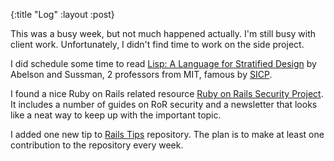 {:title "Log"
 :layout :post}

This was a busy week, but not much happened actually. I'm still busy with client
work. Unfortunately, I didn't find time to work on the side project.

I did schedule some time to read [Lisp: A Language for Stratified Design](/papers.html)
by Abelson and Sussman, 2 professors from MIT, famous by
[SICP](https://en.wikipedia.org/wiki/Structure_and_Interpretation_of_Computer_Programs).

I found a nice Ruby on Rails related resource
[Ruby on Rails Security Project](https://rorsecurity.info/). It includes a
number of guides on RoR security and a newsletter that looks like a neat way to
keep up with the important topic.

I added one new tip to [Rails Tips](https://github.com/strika/rails-tips)
repository. The plan is to make at least one contribution to the repository
every week.

